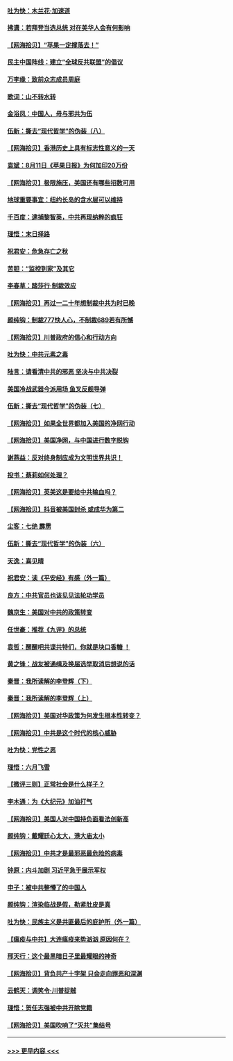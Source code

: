 #### [吐为快：木兰花‧加速道](../pages/nsc993/n12327366.md?t=08140502) 
#### [拂潇：若拜登当选总统 对在美华人会有何影响](../pages/nsc993/n12295996.md?t=08140502) 
#### [【网海拾贝】“苹果一定撑落去！”](../pages/nsc993/n12326784.md?t=08140502) 
#### [民主中国阵线：建立“全球反共联盟”的倡议](../pages/nsc993/n12324177.md?t=08140502) 
#### [万李缘：致前众志成员周庭](../pages/nsc993/n12324635.md?t=08140502) 
#### [歌词：山不转水转](../pages/nsc993/n12324599.md?t=08140502) 
#### [金浴凤：中国人，毋与邪共为伍](../pages/nsc993/n12324257.md?t=08140502) 
#### [伍新：撕去“现代哲学”的伪装（八）](../pages/nsc993/n12324188.md?t=08140502) 
#### [【网海拾贝】香港历史上具有标志性意义的一天](../pages/nsc993/n12324021.md?t=08140502) 
#### [袁斌：8月11日《苹果日报》为何加印20万份](../pages/nsc993/n12323955.md?t=08140502) 
#### [【网海拾贝】极限施压，美国还有哪些招数可用](../pages/nsc993/n12322512.md?t=08140502) 
#### [地球重要事宜：纽约长岛的含水层可以维持](../pages/nsc993/n12321844.md?t=08140502) 
#### [千百度：逮捕黎智英，中共再现纳粹的疯狂](../pages/nsc993/n12321777.md?t=08140502) 
#### [理悟：末日择路](../pages/nsc993/n12320812.md?t=08140502) 
#### [祝君安：危急存亡之秋](../pages/nsc993/n12320795.md?t=08140502) 
#### [苦胆：“监控到家”及其它](../pages/nsc993/n12320751.md?t=08140502) 
#### [李春草：踏莎行·制裁效应](../pages/nsc993/n12318290.md?t=08140502) 
#### [【网海拾贝】再过一二十年想制裁中共为时已晚](../pages/nsc993/n12318195.md?t=08140502) 
#### [颜纯钩：制裁777快人心，不制裁689若有所憾](../pages/nsc993/n12316912.md?t=08140502) 
#### [【网海拾贝】川普政府的信心和行动方向](../pages/nsc993/n12316673.md?t=08140502) 
#### [吐为快：中共元素之毒](../pages/nsc993/n12316547.md?t=08140502) 
#### [陆言：请看清中共的邪恶 坚决与中共决裂](../pages/nsc993/n12315784.md?t=08140502) 
#### [美国冷战武器今派用场 鱼叉反舰导弹](../pages/nsc993/n12316258.md?t=08140502) 
#### [伍新：撕去“现代哲学”的伪装（七）](../pages/nsc993/n12315846.md?t=08140502) 
#### [【网海拾贝】如果全世界都加入美国的净网行动](../pages/nsc993/n12315588.md?t=08140502) 
#### [【网海拾贝】美国净网，与中国进行数字脱钩](../pages/nsc993/n12312813.md?t=08140502) 
#### [谢燕益：反对终身制应成为文明世界共识！](../pages/nsc993/n12310465.md?t=08140502) 
#### [投书：蔡莉如何处理？](../pages/nsc993/n12310224.md?t=08140502) 
#### [【网海拾贝】英美这是要给中共输血吗？](../pages/nsc993/n12307646.md?t=08140502) 
#### [【网海拾贝】抖音被美国封杀 或成华为第二](../pages/nsc993/n12305277.md?t=08140502) 
#### [尘客：七绝 霹雳](../pages/nsc993/n12304053.md?t=08140502) 
#### [伍新：撕去“现代哲学”的伪装（六）](../pages/nsc993/n12303243.md?t=08140502) 
#### [天逸：喜见晴](../pages/nsc993/n12303226.md?t=08140502) 
#### [祝君安：读《平安经》有感（外一篇）](../pages/nsc993/n12303170.md?t=08140502) 
#### [良方：中共官员也该见见法轮功学员](../pages/nsc993/n12302985.md?t=08140502) 
#### [魏京生：美国对中共的政策转变](../pages/nsc993/n12302929.md?t=08140502) 
#### [任世豪：推荐《九评》的总统](../pages/nsc993/n12302838.md?t=08140502) 
#### [袁哲：醒醒吧共谍共特们，你就是块口香糖 ！](../pages/nsc993/n12302678.md?t=08140502) 
#### [黄之锋：战友被通缉及换届选举取消后想说的话](../pages/nsc993/n12302681.md?t=08140502) 
#### [秦晋：我所读解的李登辉（下）](../pages/nsc993/n12302171.md?t=08140502) 
#### [秦晋：我所读解的李登辉（上）](../pages/nsc993/n12301979.md?t=08140502) 
#### [【网海拾贝】美国对华政策为何发生根本性转变？](../pages/nsc993/n12302091.md?t=08140502) 
#### [【网海拾贝】中共是这个时代的核心威胁](../pages/nsc993/n12300541.md?t=08140502) 
#### [吐为快：党性之恶](../pages/nsc993/n12300263.md?t=08140502) 
#### [理悟：六月飞雪](../pages/nsc993/n12300243.md?t=08140502) 
#### [【微评三则】正常社会是什么样子？](../pages/nsc993/n12300228.md?t=08140502) 
#### [李木通：为《大纪元》加油打气](../pages/nsc993/n12280363.md?t=08140502) 
#### [【网海拾贝】美国人对中国持负面看法创新高](../pages/nsc993/n12298720.md?t=08140502) 
#### [颜纯钩：戴耀廷心太大，港大庙太小](../pages/nsc993/n12297682.md?t=08140502) 
#### [【网海拾贝】中共才是最邪恶最危险的病毒](../pages/nsc993/n12296470.md?t=08140502) 
#### [钟原：内斗加剧 习近平急于展示军权](../pages/nsc993/n12292544.md?t=08140502) 
#### [申子：被中共整懵了的中国人](../pages/nsc993/n12291389.md?t=08140502) 
#### [颜纯钩：渲染临战是假，勒紧肚皮是真](../pages/nsc993/n12290945.md?t=08140502) 
#### [吐为快：民族主义是共匪最后的庇护所（外一篇）](../pages/nsc993/n12290887.md?t=08140502) 
#### [【瘟疫与中共】大连瘟疫来势汹汹 原因何在？](../pages/nsc993/n12287474.md?t=08140502) 
#### [邢天行：这个最黑暗日子里最耀眼的神奇](../pages/nsc993/n12289882.md?t=08140502) 
#### [【网海拾贝】背负共产十字架 只会走向罪恶和深渊](../pages/nsc993/n12288290.md?t=08140502) 
#### [云鹤天：调笑令·川普捉贼](../pages/nsc993/n12285672.md?t=08140502) 
#### [理悟：贺任志强被中共开除党籍](../pages/nsc993/n12285597.md?t=08140502) 
#### [【网海拾贝】美国吹响了“灭共”集结号](../pages/nsc993/n12284522.md?t=08140502) 

----
#### [ >>> 更早内容 <<< ](../indexes/nsc993-earlier.md)
